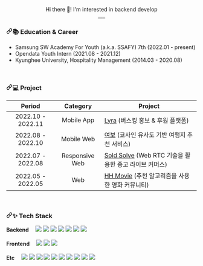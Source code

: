 <!-- ![Anurag's GitHub stats](https://github-readme-stats.vercel.app/api?username=seulseul2&show_icons=true&theme=radical) -->

<p align="center" dir="auto">
  Hi there 👋! I'm interested in backend develop <br>
  ___
</p>

<h3 dir="auto"><a id="user-content-books-education--career" class="anchor" aria-hidden="true" href="#books-education--career"><svg class="octicon octicon-link" viewBox="0 0 16 16" version="1.1" width="16" height="16" aria-hidden="true"><path fill-rule="evenodd" d="M7.775 3.275a.75.75 0 001.06 1.06l1.25-1.25a2 2 0 112.83 2.83l-2.5 2.5a2 2 0 01-2.83 0 .75.75 0 00-1.06 1.06 3.5 3.5 0 004.95 0l2.5-2.5a3.5 3.5 0 00-4.95-4.95l-1.25 1.25zm-4.69 9.64a2 2 0 010-2.83l2.5-2.5a2 2 0 012.83 0 .75.75 0 001.06-1.06 3.5 3.5 0 00-4.95 0l-2.5 2.5a3.5 3.5 0 004.95 4.95l1.25-1.25a.75.75 0 00-1.06-1.06l-1.25 1.25a2 2 0 01-2.83 0z"></path></svg></a><g-emoji class="g-emoji" alias="books" fallback-src="https://github.githubassets.com/images/icons/emoji/unicode/1f4da.png">📚</g-emoji> Education &amp; Career</h3>
<ul dir="auto">
<li>Samsung SW Academy For Youth (a.k.a. SSAFY) 7th (2022.01 - present)</li>
<li>Opendata Youth Intern (2021.08 - 2021.12)</li>
<li>Kyunghee University, Hospitality Management (2014.03 - 2020.08)</li>
</ul>
<br>

<h3 dir="auto"><a id="user-content--project" class="anchor" aria-hidden="true" href="#-project"><svg class="octicon octicon-link" viewBox="0 0 16 16" version="1.1" width="16" height="16" aria-hidden="true"><path fill-rule="evenodd" d="M7.775 3.275a.75.75 0 001.06 1.06l1.25-1.25a2 2 0 112.83 2.83l-2.5 2.5a2 2 0 01-2.83 0 .75.75 0 00-1.06 1.06 3.5 3.5 0 004.95 0l2.5-2.5a3.5 3.5 0 00-4.95-4.95l-1.25 1.25zm-4.69 9.64a2 2 0 010-2.83l2.5-2.5a2 2 0 012.83 0 .75.75 0 001.06-1.06 3.5 3.5 0 00-4.95 0l-2.5 2.5a3.5 3.5 0 004.95 4.95l1.25-1.25a.75.75 0 00-1.06-1.06l-1.25 1.25a2 2 0 01-2.83 0z"></path></svg></a><g-emoji class="g-emoji" alias="computer" fallback-src="https://github.githubassets.com/images/icons/emoji/unicode/1f4bb.png">💻</g-emoji> Project</h3>
<table>
<thead>
<tr>
<th align="center">Period</th>
<th align="center">Category</th>
<th>Project</th>
</tr>
</thead>
<tbody>
<tr>
<td align="center">2022.10 - 2022.11</td>
<td align="center">Mobile App</td>
<td><a href="https://github.com/seulseul2/Lyra">Lyra</a> (버스킹 홍보 & 후원 플랫폼)</td>
</tr>
<tr>
<td align="center">2022.08 - 2022.10</td>
<td align="center">Mobile Web</td>
<td><a href="https://github.com/seulseul2/Yeobo">여보</a> (코사인 유사도 기반 여행지 추천 서비스)</td>
</tr>
<tr>
<td align="center">2022.07 - 2022.08</td>
<td align="center">Responsive Web</td>
<td><a href="https://github.com/seulseul2/SoldSolve">Sold Solve</a> (Web RTC 기술을 활용한 중고 라이브 커머스)</td>
</tr>
<tr>
<td align="center">2022.05 - 2022.05</td>
<td align="center">Web</td>
<td><a href="https://github.com/seulseul2/HH_Movie">HH Movie</a> (추천 알고리즘을 사용한 영화 커뮤니티)</td>
</tr>
</tbody>
</table>
<br>

<h3 dir="auto"><a id="user-content--tech-stack" class="anchor" aria-hidden="true" href="#-tech-stack"><svg class="octicon octicon-link" viewBox="0 0 16 16" version="1.1" width="16" height="16" aria-hidden="true"><path fill-rule="evenodd" d="M7.775 3.275a.75.75 0 001.06 1.06l1.25-1.25a2 2 0 112.83 2.83l-2.5 2.5a2 2 0 01-2.83 0 .75.75 0 00-1.06 1.06 3.5 3.5 0 004.95 0l2.5-2.5a3.5 3.5 0 00-4.95-4.95l-1.25 1.25zm-4.69 9.64a2 2 0 010-2.83l2.5-2.5a2 2 0 012.83 0 .75.75 0 001.06-1.06 3.5 3.5 0 00-4.95 0l-2.5 2.5a3.5 3.5 0 004.95 4.95l1.25-1.25a.75.75 0 00-1.06-1.06l-1.25 1.25a2 2 0 01-2.83 0z"></path></svg></a><g-emoji class="g-emoji" alias="sparkles" fallback-src="https://github.githubassets.com/images/icons/emoji/unicode/2728.png">✨</g-emoji> Tech Stack</h3>

<p dir="auto">
  <b>Backend　</b>
  <a target="_blank" rel="noopener noreferrer nofollow"><img src="https://img.shields.io/badge/Python-3776AB?style=flat-square&amp;logo=Python&amp;logoColor=white" style="max-width: 100%;"></a>
  <a target="_blank" rel="noopener noreferrer nofollow"><img src="https://img.shields.io/badge/Java-BE7928?style=flat-square&amp;logo=OpenJDK&amp;logoColor=white" style="max-width: 100%;"></a>
  <a target="_blank" rel="noopener noreferrer nofollow"><img src="https://img.shields.io/badge/Django-092E20?style=flat-square&amp;logo=Django&amp;logoColor=white" style="max-width: 100%;"></a>
  <a target="_blank" rel="noopener noreferrer nofollow"><img src="https://img.shields.io/badge/Spring Boot-6DB33F?style=flat-square&amp;logo=Spring Boot&amp;logoColor=white" style="max-width: 100%;"></a>
  <a target="_blank" rel="noopener noreferrer nofollow"><img src="https://img.shields.io/badge/Spring Security-6DB33F?style=flat-square&amp;logo=Spring Security&amp;logoColor=white" style="max-width: 100%;"></a>
  <a target="_blank" rel="noopener noreferrer nofollow"><img src="https://img.shields.io/badge/MySQL-4479A1?style=flat-square&amp;logo=MySQL&amp;logoColor=white" style="max-width: 100%;"></a>
  <a target="_blank" rel="noopener noreferrer nofollow"><img src="https://img.shields.io/badge/MariaDB-003545?style=flat-square&amp;logo=MariaDB&amp;logoColor=white" style="max-width: 100%;"></a><br><br>
  <b>Frontend　</b>
  <a target="_blank" rel="noopener noreferrer nofollow"><img src="https://img.shields.io/badge/HTML5-E34F26?style=flat-square&amp;logo=HTML5&amp;logoColor=white" style="max-width: 100%;"></a>
  <a target="_blank" rel="noopener noreferrer nofollow"><img src="https://img.shields.io/badge/CSS3-1572B6?style=flat-square&amp;logo=CSS3&amp;logoColor=white" style="max-width: 100%;"></a>
  <a target="_blank" rel="noopener noreferrer nofollow"><img src="https://img.shields.io/badge/Vue.js-4FC08D?style=flat-square&amp;logo=Vue.js&amp;logoColor=white" style="max-width: 100%;"></a><br><br>
  <b>Etc　</b>
  <a target="_blank" rel="noopener noreferrer nofollow"><img src="https://img.shields.io/badge/GitHub-181717?style=flat-square&amp;logo=GitHub&amp;logoColor=white" style="max-width: 100%;"></a>
  <a target="_blank" rel="noopener noreferrer nofollow"><img src="https://img.shields.io/badge/GitLab-FC6D26?style=flat-square&amp;logo=GitLab&amp;logoColor=white" style="max-width: 100%;"></a>
  <a target="_blank" rel="noopener noreferrer nofollow"><img src="https://img.shields.io/badge/Jira-0052CC?style=flat-square&amp;logo=Jira&amp;logoColor=white" style="max-width: 100%;"></a>
  <a target="_blank" rel="noopener noreferrer nofollow"><img src="https://img.shields.io/badge/Notion-000000?style=flat-square&amp;logo=Notion&amp;logoColor=white" style="max-width: 100%;"></a>
  <a target="_blank" rel="noopener noreferrer nofollow"><img src="https://img.shields.io/badge/Mattermost-0058CC?style=flat-square&amp;logo=Mattermost&amp;logoColor=white" style="max-width: 100%;"></a>
  <a target="_blank" rel="noopener noreferrer nofollow"><img src="https://img.shields.io/badge/Ubuntu-E95420?style=flat-square&amp;logo=Ubuntu&amp;logoColor=white" style="max-width: 100%;"></a>
  <a target="_blank" rel="noopener noreferrer nofollow"><img src="https://img.shields.io/badge/Amazon EC2-FF9900?style=flat-square&amp;logo=Amazon EC2&amp;logoColor=white" style="max-width: 100%;"></a>
  <a target="_blank" rel="noopener noreferrer nofollow"><img src="https://img.shields.io/badge/Amazon S3-569A31?style=flat-square&amp;logo=Amazon S3&amp;logoColor=white" style="max-width: 100%;"></a>
  <a target="_blank" rel="noopener noreferrer nofollow"><img src="https://img.shields.io/badge/Docker-2496ED?style=flat-square&amp;logo=Docker&amp;logoColor=white" style="max-width: 100%;"></a>
  <a target="_blank" rel="noopener noreferrer nofollow"><img src="https://img.shields.io/badge/Jenkins-D24939?style=flat-square&amp;logo=Jenkins&amp;logoColor=white" style="max-width: 100%;"></a>
</p>


<!--
**seulseul2/seulseul2** is a ✨ _special_ ✨ repository because its `README.md` (this file) appears on your GitHub profile.

Here are some ideas to get you started:

- 🔭 I’m currently working on ...
- 🌱 I’m currently learning ...
- 👯 I’m looking to collaborate on ...
- 🤔 I’m looking for help with ...
- 💬 Ask me about ...
- 📫 How to reach me: ...
- 😄 Pronouns: ...
- ⚡ Fun fact: ...
-->
